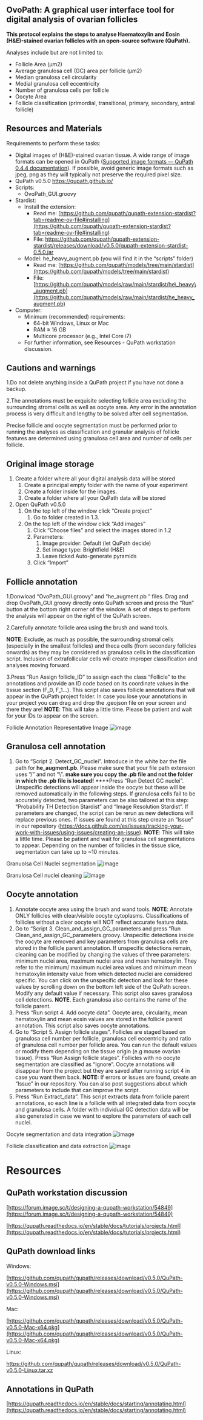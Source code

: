 ## OvoPath: A graphical user interface tool for digital analysis of ovarian follicles

**This protocol explains the steps to analyse Haematoxylin and Eosin (H&E)-stained ovarian follicles with an open-source software (QuPath).**

Analyses include but are not limited to:

*   Follicle Area (μm2)
*   Average granulosa cell (GC) area per follicle (μm2)
*   Median granulosa cell circularity
*   Medial granulosa cell eccentricity
*   Number of granulosa cells per follicle
*   Oocyte Area
*   Follicle classification (primordial, transitional, primary, secondary, antral follicle)

## Resources and Materials

Requirements to perform these tasks:

*   Digital images of (H&E)-stained ovarian tissue. A wide range of image formats can be opened in QuPath ([Supported image formats — QuPath 0.4.4 documentation](https://qupath.readthedocs.io/en/0.4/docs/intro/formats.html)). If possible, avoid generic image formats such as jpeg, png as they will typically not preserve the required pixel size. 
*   QuPath v0.5.0 https://qupath.github.io/
*   Scripts:
    *   OvoPath\_GUI.groovy
*   Stardist:
    *   Install the extension:
        *   Read me: [https://github.com/qupath/qupath-extension-stardist?tab=readme-ov-file#installing](https://github.com/qupath/qupath-extension-stardist?tab=readme-ov-file#installing)
        *   File: https://github.com/qupath/qupath-extension-stardist/releases/download/v0.5.0/qupath-extension-stardist-0.5.0.jar
    *   Model: he\_heavy\_augment.pb (you will find it in the “scripts” folder)
        *   Read me: [https://github.com/qupath/models/tree/main/stardist](https://github.com/qupath/models/tree/main/stardist)
        *   File: [https://github.com/qupath/models/raw/main/stardist/he\_heavy\_augment.pb](https://github.com/qupath/models/raw/main/stardist/he_heavy_augment.pb)
*   Computer:
    *   Minimum (recommended) requirements:
        *   64-bit Windows, Linux or Mac
        *   RAM ≥ 16 GB
        *   Multicore processor (e.g., Intel Core i7)
    *   For further information, see Resources - QuPath workstation discussion.

## Cautions and warnings

1.Do not delete anything inside a QuPath project if you have not done a backup.

2.The annotations must be exquisite selecting follicle area excluding the surrounding stromal cells as well as oocyte area. Any error in the annotation process is very difficult and lengthy to be solved after cell segmentation.

Precise follicle and oocyte segmentation must be performed prior to running the analyses as classification and granular analysis of follicle features are determined using granulosa cell area and number of cells per follicle.

## Original image storage

1.  Create a folder where all your digital analysis data will be stored
    1.  Create a principal empty folder with the name of your experiment
    2.  Create a folder inside for the images.
    3.  Create a folder where all your QuPath data will be stored
2.  Open QuPath v0.5.0
    1.  On the top left of the window click “Create project”
        1.  Go to folder created in 1.3.
    2.  On the top left of the window click “Add images”
        1.  Click “Choose files” and select the images stored in 1.2
        2.  Parameters:
            1.  Image provider: Default (let QuPath decide)
            2.  Set image type: Brightfield (H&E)
            3.  Leave ticked Auto-generate pyramids
        3.  Click “Import”

## Follicle annotation

1.Donwload “OvoPath\_GUI.groovy” and “he\_augment.pb “ files. Drag and drop OvoPath\_GUI.groovy directly onto QuPath screen and press the “Run” button at the bottom right corner of the window. A set of steps to perform the analysis will appear on the right of the QuPath screen.

2.Carefully annotate follicle area using the brush and wand tools.

**NOTE**: Exclude, as much as possible, the surrounding stromal cells (especially in the smallest follicles) and theca cells (from secondary follicles onwards) as they may be considered as granulosa cells in the classification script. Inclusion of extrafollicular cells will create improper classification and analyses moving forward.

3.Press “Run Assign follicle\_ID” to assign each the class “Follicle” to the annotations and provide an ID code based on its coordinate values in the tissue section (F\_0, F\_1…). This script also saves follicle annotations that will appear in the QuPath project folder. In case you lose your annotations in your project you can drag and drop the .geojson file on your screen and there they are! **NOTE**: This will take a little time. Please be patient and wait for your IDs to appear on the screen.

Follicle Annotation Representative Image
![image](https://github.com/user-attachments/assets/1445bd65-040e-4d05-8a71-2749ce77c175)


## Granulosa cell annotation

1.  Go to “Script 2. Detect\_GC\_nuclei”. Introduce in the white bar the file path for **he\_augment.pb**. Please make sure that your file path extension uses “/” and not “\\”. **make sure you copy the .pb file and not the folder in which the .pb file is located!** ****Press “Run Detect GC nuclei”. Unspecific detections will appear inside the oocyte but these will be removed automatically in the following steps. If granulosa cells fail to be accurately detected, two parameters can be also tailored at this step: “Probability TH Detection Stardist” and “Image Resolution Stardist”. If parameters are changed, the script can be rerun as new detections will replace previous ones. If issues are found at this step create an “Issue” in our repository (https://docs.github.com/es/issues/tracking-your-work-with-issues/using-issues/creating-an-issue). **NOTE**: This will take a little time. Please be patient and wait for granulosa cell segmentations to appear. Depending on the number of follicles in the tissue slice, segmentation can take up to ~10 minutes.

Granuolsa Cell Nuclei segmentation 
![image](https://github.com/user-attachments/assets/a8f60796-572b-4048-ba1c-a1b336f5ffd1)

Granulosa Cell nuclei cleaning
![image](https://github.com/user-attachments/assets/6e32d340-d988-4d82-8870-97c360c809e9)

## Oocyte annotation

1.  Annotate oocyte area using the brush and wand tools. **NOTE**: Annotate ONLY follicles with clear/visible oocyte cytoplasms. Classifications of follicles without a clear oocyte will NOT reflect accurate feature data.
2.  Go to “Script 3. Clean\_and\_assign\_GC\_parameters and press “Run Clean\_and\_assign\_GC\_parameters.groovy. Unspecific detections inside the oocyte are removed and key parameters from granulosa cells are stored in the follicle parent annotation. If unspecific detections remain, cleaning can be modified by changing the values of three parameters: minimum nuclei area, maximum nuclei area and mean hematoxylin. They refer to the minimum/ maximum nuclei area values and minimum mean hematoxylin intensity value from which detected nuclei are considered specific. You can click on the unspecific detection and look for these values by scrolling down on the bottom left side of the QuPath screen. Modify any default value if necessary. This script also saves granulosa cell detections. **NOTE**. Each granulosa also contains the name of the follicle parent.
3.  Press “Run script 4. Add oocyte data”. Oocyte area, circularity, mean hematoxylin and mean eosin values are stored in the follicle parent annotation. This script also saves oocyte annotations.
4.  Go to “Script 5. Assign follicle stages”. Follicles are staged based on granulosa cell number per follicle, granulosa cell eccentricity and ratio of granulosa cell number per follicle area. You can run the default values or modify them depending on the tissue origin (e.g mouse ovarian tissue). Press “Run Assign follicle stages”. Follicles with no oocyte segmentation are classified as “Ignore”. Oocyte annotations will disappear from the project but they are saved after running script 4 in case you want them back. **NOTE:** If errors or issues are found, create an “Issue” in our repository. You can also post suggestions about which parameters to include that can improve the script.
5.  Press “Run Extract\_data”. This script extracts data from follicle parent annotations, so each line is a follicle with all integrated data from oocyte and granulosa cells. A folder with individual GC detection data will be also generated in case we want to explore the parameters of each cell nuclei.

Oocyte segmentation and data integration
![image](https://github.com/user-attachments/assets/438d3415-a767-4154-a551-04be223572e6)

Follicle classification and data extraction 
![image](https://github.com/user-attachments/assets/7c223a42-ff1b-4942-b8d0-e32d58265537)


# Resources

## QuPath workstation discussion

[https://forum.image.sc/t/designing-a-qupath-workstation/54849](https://forum.image.sc/t/designing-a-qupath-workstation/54849)

[https://qupath.readthedocs.io/en/stable/docs/tutorials/projects.html](https://qupath.readthedocs.io/en/stable/docs/tutorials/projects.html)

## QuPath download links

Windows:

[https://github.com/qupath/qupath/releases/download/v0.5.0/QuPath-v0.5.0-Windows.msi](https://github.com/qupath/qupath/releases/download/v0.5.0/QuPath-v0.5.0-Windows.msi)

Mac:

[https://github.com/qupath/qupath/releases/download/v0.5.0/QuPath-v0.5.0-Mac-x64.pkg](https://github.com/qupath/qupath/releases/download/v0.5.0/QuPath-v0.5.0-Mac-x64.pkg)

Linux:

https://github.com/qupath/qupath/releases/download/v0.5.0/QuPath-v0.5.0-Linux.tar.xz

## Annotations in QuPath

[https://qupath.readthedocs.io/en/stable/docs/starting/annotating.html](https://qupath.readthedocs.io/en/stable/docs/starting/annotating.html)
